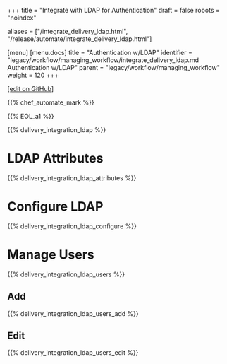 +++
title = "Integrate with LDAP for Authentication"
draft = false
robots = "noindex"


aliases = ["/integrate_delivery_ldap.html", "/release/automate/integrate_delivery_ldap.html"]

[menu]
  [menu.docs]
    title = "Authentication w/LDAP"
    identifier = "legacy/workflow/managing_workflow/integrate_delivery_ldap.md Authentication w/LDAP"
    parent = "legacy/workflow/managing_workflow"
    weight = 120
+++    

[\[edit on GitHub\]](https://github.com/chef/chef-web-docs/blob/master/content/integrate_delivery_ldap.md)



{{% chef_automate_mark %}}

{{% EOL_a1 %}}

{{% delivery_integration_ldap %}}

LDAP Attributes
===============

{{% delivery_integration_ldap_attributes %}}

Configure LDAP
==============

{{% delivery_integration_ldap_configure %}}

Manage Users
============

{{% delivery_integration_ldap_users %}}

Add
---

{{% delivery_integration_ldap_users_add %}}

Edit
----

{{% delivery_integration_ldap_users_edit %}}
